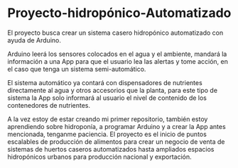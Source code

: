 # Proyecto-hidropónico-Automatizado
El proyecto busca crear un sistema casero hidropónico automatizado con ayuda de Arduino.

Arduino leerá los sensores colocados en el agua y el ambiente, mandará la información a una App para que el usuario lea las alertas y tome acción, en el caso que tenga un sistema semi-automático. 

El sistema automático ya contará con dispensadores de nutrientes directamente al agua y otros accesorios que la planta, para este tipo de sistema la App solo informará al usuario el nivel de contenido de los contenedores de nutrientes.

A la vez estoy de estar creando mi primer repositorio, también estoy aprendiendo sobre hidroponía, a programar Arduino y a crear la App antes mencionada, tenganme paciencia. El proyecto es el inicio de puntos escalables de producción de alimentos para crear un negocio de venta de sistemas de huertos caseros automatizados hasta ampliados espacios hidropónicos urbanos para producción nacional y exportación.
